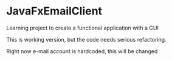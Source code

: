 # JavaFxEmailClient

Learning project to create a functional application with a GUI

This is working version, but the code needs serious refactoring.

Right now e-mail account is hardcoded, this will be changed
